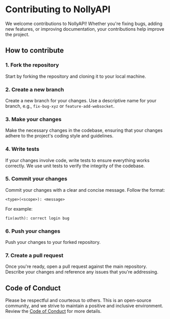 # Contributing to NollyAPI

We welcome contributions to NollyAPI! Whether you're fixing bugs, adding new features, or improving documentation, your contributions help improve the project.

## How to contribute

### 1. Fork the repository
Start by forking the repository and cloning it to your local machine.

### 2. Create a new branch
Create a new branch for your changes. Use a descriptive name for your branch, e.g., `fix-bug-xyz` or `feature-add-websocket`.

### 3. Make your changes
Make the necessary changes in the codebase, ensuring that your changes adhere to the project's coding style and guidelines.

### 4. Write tests
If your changes involve code, write tests to ensure everything works correctly. We use unit tests to verify the integrity of the codebase.

### 5. Commit your changes
Commit your changes with a clear and concise message. Follow the format:

```
<type>(<scope>): <message>
```

For example:
```
fix(auth): correct login bug
```

### 6. Push your changes
Push your changes to your forked repository.

### 7. Create a pull request
Once you're ready, open a pull request against the main repository. Describe your changes and reference any issues that you're addressing.

## Code of Conduct
Please be respectful and courteous to others. This is an open-source community, and we strive to maintain a positive and inclusive environment. Review the [Code of Conduct](./CODE_OF_CONDUCT.md) for more details.
